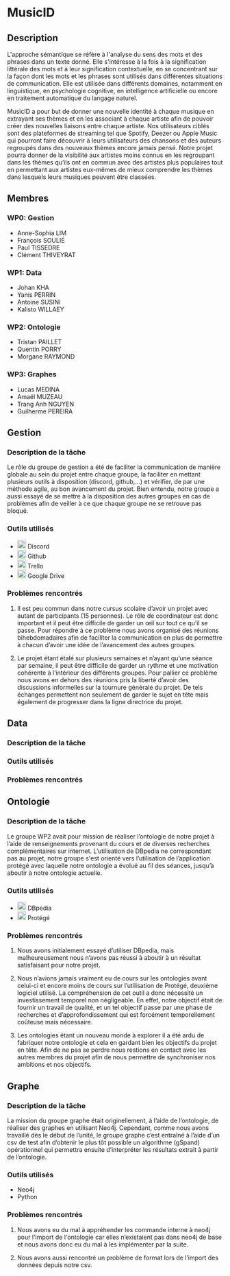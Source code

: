 # MusicID

## Description

L'approche sémantique se réfère à l'analyse du sens des mots et des phrases dans un texte donné. Elle s'intéresse à la fois à la signification littérale des mots et à leur signification contextuelle, en se concentrant sur la façon dont les mots et les phrases sont utilisés dans différentes situations de communication. Elle est utilisée dans différents domaines, notamment en linguistique, en psychologie cognitive, en intelligence artificielle ou encore en traitement automatique du langage naturel.

MusicID a pour but de donner une nouvelle identité à chaque musique en extrayant ses thèmes et en les associant à chaque artiste afin de pouvoir créer des nouvelles liaisons entre chaque artiste. Nos utilisateurs ciblés sont des plateformes de streaming tel que Spotify, Deezer ou Apple Music qui pourront faire découvrir à leurs utilisateurs des chansons et des auteurs regroupés dans des nouveaux thèmes encore jamais pensé. Notre projet pourra donner de la  visibilité aux artistes moins connus en les regroupant dans les thèmes qu’ils ont en commun avec des artistes plus populaires tout en permettant aux artistes eux-mêmes de mieux comprendre les thèmes dans lesquels leurs musiques peuvent être classées.

## Membres

### WP0: Gestion
- Anne-Sophia LIM
- François SOULIÉ
- Paul TISSEDRE
- Clément THIVEYRAT

### WP1: Data
- Johan KHA
- Yanis PERRIN
- Antoine SUSINI
- Kalisto WILLAEY

### WP2: Ontologie
- Tristan PAILLET
- Quentin PORRY
- Morgane RAYMOND

### WP3: Graphes
- Lucas MEDINA
- Amaël MUZEAU
- Trang Anh NGUYEN
- Guilherme PEREIRA

## Gestion

### Description de la tâche

Le rôle du groupe de gestion a été de faciliter la communication de manière globale au sein du projet entre chaque groupe, la faciliter en mettant plusieurs outils à disposition (discord, github,...) et vérifier, de par une méthode agile, au bon avancement du projet. Bien entendu, notre groupe a aussi essayé de se mettre à la disposition des autres groupes en cas de problèmes afin de veiller à ce que chaque groupe ne se retrouve pas bloqué. 

### Outils utilisés

- <img src="https://japaniste.fr/wp-content/uploads/2019/12/discord-logo-logodownload-download-logotipos-1.png" width="20" height="20"> Discord 
- <img src="https://i.imgur.com/3KuWqKX.jpg" width="20" height="20"> Github
- <img src="https://i.imgur.com/z9csoYY.png" width="20" height="20"> Trello
- <img src="https://i.imgur.com/uJpua3V.png" width="20" height="20"> Google Drive


### Problèmes rencontrés

1. Il est peu commun dans notre cursus scolaire d’avoir un projet avec autant de participants (15 personnes). Le rôle de coordinateur est donc important et il peut être difficile de garder un œil sur tout ce qu’il se passe. Pour répondre à ce problème nous avons organisé des réunions bihebdomadaires afin de faciliter la communication en plus de permettre à chacun d’avoir une idée de l’avancement des autres groupes. 

2. Le projet étant étalé sur plusieurs semaines et n’ayant qu’une séance par semaine, il peut être difficile de garder un rythme et une motivation cohérente à l’intérieur des différents groupes. Pour pallier ce problème nous avons en dehors des réunions pris la liberté d’avoir des discussions informelles sur la tournure générale du projet. De tels échanges permettent non seulement de garder le sujet en tête mais également de progresser dans la ligne directrice du projet.  

## Data

### Description de la tâche

### Outils utilisés

### Problèmes rencontrés








## Ontologie

### Description de la tâche

Le groupe WP2 avait pour mission de réaliser l’ontologie de notre projet à l’aide de renseignements provenant du cours et de diverses recherches complémentaires sur internet. L’utilisation de DBpedia ne correspondant pas au projet, notre groupe s'est orienté vers l’utilisation de l’application protégé avec laquelle notre ontologie a évolué au fil des séances, jusqu’à aboutir à notre ontologie actuelle.

### Outils utilisés

- <img src="https://i.imgur.com/ScPGXjg.png" width="20" height="20"> DBpedia
- <img src="https://i.imgur.com/MVFCXVt.gif" width="20" height="20"> Protégé



### Problèmes rencontrés

1. Nous avons initialement essayé d’utiliser DBpedia, mais malheureusement nous n’avons pas réussi à aboutir à un résultat satisfaisant pour notre projet.

2. Nous n’avions jamais vraiment eu de cours sur les ontologies avant celui-ci et encore moins de cours sur l’utilisation de Protégé, deuxième logiciel utilisé. La compréhension de cet outil a donc nécessité un investissement temporel non négligeable. En effet, notre objectif était de fournir un travail de qualité, et un tel objectif passe par une phase de recherches et d’approfondissement qui est forcément temporellement coûteuse mais nécessaire. 

3. Les ontologies étant un nouveau monde à explorer il a été ardu de fabriquer notre ontologie et cela en gardant bien les objectifs du projet en tête. Afin de ne pas se perdre nous restions en contact avec les autres membres du projet afin de nous permettre de synchroniser nos ambitions et nos objectifs.


## Graphe

### Description de la tâche

La mission du groupe graphe était originellement, à l’aide de l’ontologie, de réaliser des graphes en utilisant Neo4j. Cependant, comme nous avons travaillé  dès le début de l’unité, le groupe graphe c’est entraîné à l’aide d’un csv de test afin d’obtenir le plus tôt possible un algorithme (gSpand) opérationnel qui permettra ensuite d’interpréter les résultats extrait à partir de l’ontologie.

### Outils utilisés

- Neo4j
- Python

### Problèmes rencontrés

1. Nous avons eu du mal à appréhender les commande interne à neo4j pour l'import de l'ontologie car elles n’existaient pas dans neo4j de base et nous avons donc eu du mal à les implémenter par la suite.

2. Nous avons aussi rencontré un problème de format lors de l’import des données depuis notre csv.


